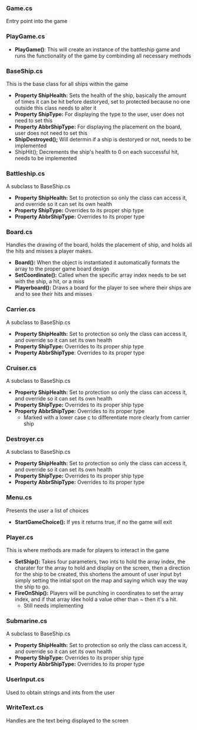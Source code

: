 ### Game.cs
Entry point into the game

### PlayGame.cs
- **PlayGame()**: This will create an instance of the battleship game and runs the functionality of the game by combinding all necessary methods

### BaseShip.cs
This is the base class for all ships within the game
- **Property ShipHealth:** Sets the health of the ship, basically the amount of times it can be hit before destoryed, set to protected because no one outside this class needs to alter it
- **Property ShipType:** For displaying the type to the user, user does not need to set this
- **Property AbbrShipType:** For displaying the placement on the board, user does not need to set this
- **ShipDestroyed();** Will determin if a ship is destoryed or not, needs to be implemented
- ShipHit(); Decrements the ship's health to 0 on each successful hit, needs to be implemented

### Battleship.cs
A subclass to BaseShip.cs
- **Property ShipHealth:** Set to protection so only the class can access it, and override so it can set its own health
- **Property ShipType:** Overrides to its proper ship type
- **Property AbbrShipType:** Overrides to its proper type

### Board.cs
Handles the drawing of the board, holds the placement of ship, and holds all the hits and misses a player makes.
- **Board():** When the object is instantiated it automatically formats the array to the proper game board design
- **SetCoordinate():** Called when the specific array index needs to be set with the ship, a hit, or a miss
- **Playerboard():** Draws a board for the player to see where their ships are and to see their hits and misses

### Carrier.cs
A subclass to BaseShip.cs
- **Property ShipHealth:** Set to protection so only the class can access it, and override so it can set its own health
- **Property ShipType:** Overrides to its proper ship type
- **Property AbbrShipType**: Overrides to its proper type

### Cruiser.cs
A subclass to BaseShip.cs
- **Property ShipHealth:** Set to protection so only the class can access it, and override so it can set its own health
- **Property ShipType:** Overrides to its proper ship type
- **Property AbbrShipType:** Overrides to its proper type
   - Marked with a lower case c to differentiate more clearly from carrier ship
   
### Destroyer.cs
 A subclass to BaseShip.cs
- **Property ShipHealth:** Set to protection so only the class can access it, and override so it can set its own health
- **Property ShipType:** Overrides to its proper ship type
- **Property AbbrShipType:** Overrides to its proper type

### Menu.cs
Presents the user a list of choices
- **StartGameChoice():** If yes it returns true, if no the game will exit

### Player.cs
This is where methods are made for players to interact in the game
- **SetShip():** Takes four parameters, two ints to hold the array index, the charater for the array to hold and display on the screen, then a direction for the ship to be created, this shortens the amount of user input byt simply setting the intial spot on the map and saying which way the way the ship to go.
- **FireOnShip():** Players will be punching in coordinates to set the array index, and if that array idex hold a value other than ~ then it's a hit.
   - Still needs implementing 

### Submarine.cs
 A subclass to BaseShip.cs
- **Property ShipHealth:** Set to protection so only the class can access it, and override so it can set its own health
- **Property ShipType:** Overrides to its proper ship type
- **Property AbbrShipType:** Overrides to its proper type

### UserInput.cs
Used to obtain strings and ints from the user

### WriteText.cs
Handles are the text being displayed to the screen
